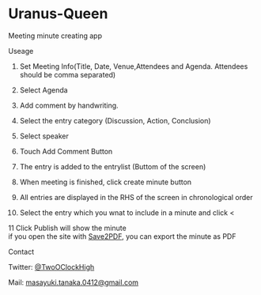 Uranus-Queen
============

Meeting minute creating app

Useage

1. Set Meeting Info(Title, Date, Venue,Attendees and Agenda. Attendees should be comma separated)

2. Select Agenda

3. Add comment by handwriting.

4. Select the entry category (Discussion, Action, Conclusion)

5. Select speaker

6. Touch Add Comment Button

7. The entry is added to the entrylist (Buttom of the screen)

8. When meeting is finished, click create minute button

9. All entries are displayed in the RHS of the screen in chronological order

10. Select the entry which you wnat to include in a minute and click &lt;

11 Click Publish will show the minute<br/>if you open the site with <a href="http://itunes.apple.com/jp/app/save2pdf-for-ipad/id399758218?mt=8">Save2PDF</a>, you can export the minute as PDF 

Contact

Twitter: <a href="https://twitter.com/TwoOClockHigh">@TwoOClockHigh</a>

Mail: masayuki.tanaka.0412@gmail.com
